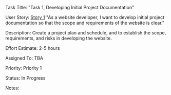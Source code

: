 Task Title: "Task 1, Developing Initial Project Documentation"

User Story: [Story 1](documentation/theme_1/documentation_story1.md)
"As a website developer, I want to develop initial project documentation so that the scope and requirements of the website is clear."

Description: Create a project plan and schedule, and to establish the scope, requirements, and risks in developing the website.

Effort Estimate: 2-5 hours

Assigned To: TBA

Priority: Priority 1

Status: In Progress

Notes: 